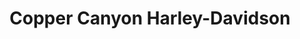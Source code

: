 ---
title: "Copper Canyon Harley-Davidson"
url: /butte/copper-canyon-harley-davidson/
shop: Motorrad
---